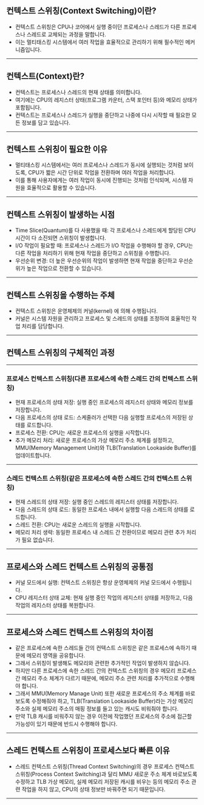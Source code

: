 ## 컨텍스트 스위칭(Context Switching)이란?
- 컨텍스트 스위칭은 CPU나 코어에서 실행 중이던 프로세스나 스레드가 다른 프로세스나 스레드로 교체되는 과정을 말합니다.
- 이는 멀티태스킹 시스템에서 여러 작업을 효율적으로 관리하기 위해 필수적인 메커니즘입니다.

---

## 컨텍스트(Context)란?
- 컨텍스트는 프로세스나 스레드의 현재 상태를 의미합니다.
- 여기에는 CPU의 레지스터 상태(프로그램 카운터, 스택 포인터 등)와 메모리 상태가 포함됩니다.
- 컨텍스트는 프로세스나 스레드가 실행을 중단하고 나중에 다시 시작할 때 필요한 모든 정보를 담고 있습니다.

---



## 컨텍스트 스위칭이 필요한 이유
- 멀티태스킹 시스템에서는 여러 프로세스나 스레드가 동시에 실행되는 것처럼 보이도록, CPU가 짧은 시간 단위로 작업을 전환하며 여러 작업을 처리합니다.
- 이를 통해 사용자에게는 여러 작업이 동시에 진행되는 것처럼 인식되며, 시스템 자원을 효율적으로 활용할 수 있습니다.


---


## 컨텍스트 스위칭이 발생하는 시점
- Time Slice(Quantum)를 다 사용했을 때: 각 프로세스나 스레드에게 할당된 CPU 시간이 다 소진되면 스위칭이 발생합니다.
- I/O 작업이 필요할 때: 프로세스나 스레드가 I/O 작업을 수행해야 할 경우, CPU는 다른 작업을 처리하기 위해 현재 작업을 중단하고 스위칭을 수행합니다.
- 우선순위 변경: 더 높은 우선순위의 작업이 발생하면 현재 작업을 중단하고 우선순위가 높은 작업으로 전환할 수 있습니다.

---

## 컨텍스트 스위칭을 수행하는 주체
- 컨텍스트 스위칭은 운영체제의 커널(kernel) 에 의해 수행됩니다.
- 커널은 시스템 자원을 관리하고 프로세스 및 스레드의 상태를 조정하여 효율적인 작업 처리를 담당합니다.


---


## 컨텍스트 스위칭의 구체적인 과정

---

### 프로세스 컨텍스트 스위칭(다른 프로세스에 속한 스레드 간의 컨텍스트 스위칭)
- 현재 프로세스의 상태 저장: 실행 중인 프로세스의 레지스터 상태와 메모리 정보를 저장합니다.
- 다음 프로세스의 상태 로드: 스케줄러가 선택한 다음 실행할 프로세스의 저장된 상태를 로드합니다.
- 프로세스 전환: CPU는 새로운 프로세스의 실행을 시작합니다.
- 추가 메모리 처리: 새로운 프로세스의 가상 메모리 주소 체계를 설정하고, MMU(Memory Management Unit)와 TLB(Translation Lookaside Buffer)를 업데이트합니다.

---

### 스레드 컨텍스트 스위칭(같은 프로세스에 속한 스레드 간의 컨텍스트 스위칭)
- 현재 스레드의 상태 저장: 실행 중인 스레드의 레지스터 상태를 저장합니다.
- 다음 스레드의 상태 로드: 동일한 프로세스 내에서 실행할 다음 스레드의 상태를 로드합니다.
- 스레드 전환: CPU는 새로운 스레드의 실행을 시작합니다.
- 메모리 처리 생략: 동일한 프로세스 내 스레드 간 전환이므로 메모리 관련 추가 처리가 필요 없습니다.

---

## 프로세스와 스레드 컨텍스트 스위칭의 공통점
- 커널 모드에서 실행: 컨텍스트 스위칭은 항상 운영체제의 커널 모드에서 수행됩니다.
- CPU 레지스터 상태 교체: 현재 실행 중인 작업의 레지스터 상태를 저장하고, 다음 작업의 레지스터 상태를 복원합니다.

---

## 프로세스와 스레드 컨텍스트 스위칭의 차이점
- 같은 프로세스에 속한 스레드들 간의 컨텍스트 스위칭은 같은 프로세스에 속하기 때문에 메모리 영역을 공유합니다.
- 그래서 스위칭이 발생해도 메모리와 관련한 추가적인 작업이 발생하지 않습니다.
- 하지만 다른 프로세스에 속한 스레드 간의 컨텍스트 스위칭의 경우 메모리 프로세스간 메모리 주소 체계가 다르기 때문에, 메모리 주소 관련 처리를 추가적으로 수행해야 합니다.
- 그래서 MMU(Memory Manage Unit) 또한 새로운 프로세스의 주소 체계를 바로보도록 수정해줘야 하고, TLB(Translation Lookaside Buffer)라는 가상 메모리 주소와 실제 메모리 주소의 매핑 정보를 들고 있는 캐시도 비워줘야 합니다.
- 만약 TLB 캐시를 비워주지 않는 경우 이전에 작업했던 프로세스의 주소에 접근할 가능성이 있기 때문에 반드시 수행해야 합니다.

---

## 스레드 컨텍스트 스위칭이 프로세스보다 빠른 이유
- 스레드 컨텍스트 스위칭(Thread Context Switching)의 경우 프로세스 컨텍스트 스위칭(Process Context Switching)과 달리 MMU 새로운 주소 체계 바로보도록 수정하고 TLB 가상 메모리, 실제 메모리 저장된 캐시를 비우는 등의 메모리 주소 관련 작업을 하지 않고, CPU의 상태 정보만 바꿔주면 되기 때문입니다.

---
